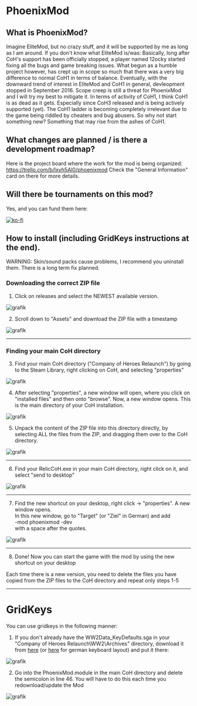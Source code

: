 # PhoenixMod

## What is PhoenixMod?
Imagine EliteMod, but no crazy stuff, and it will be supported by me as long as I am around.
If you don't know what EliteMod is/was: Basically, long after CoH's support has been officially stopped,
a player named 12ocky started fixing all the bugs and game breaking issues. What begun as a humble project however, 
has crept up in scope so much that there was a very big difference to normal CoH1 in terms of balance.
Eventually, with the downward trend of interest in EliteMod and CoH1 in general, devleopment stopped in September 2016.
Scope creep is still a threat for PhoenixMod and I will try my best to mitigate it. In terms of activity of CoH1, 
I think CoH1 is as dead as it gets. Especially since CoH3 released and is being actively supported (yet).
The CoH1 ladder is becoming completely irrelevant due to the game being riddled by cheaters and bug abusers.
So why not start something new? Something that may rise from the ashes of CoH1.

## What changes are planned / is there a development roadmap?
Here is the project board where the work for the mod is being organized:
https://trello.com/b/lxvh5AI0/phoenixmod
Check the "General Information" card on there for more details.

## Will there be tournaments on this mod?
Yes, and you can fund them here:

[![ko-fi](https://ko-fi.com/img/githubbutton_sm.svg)](https://ko-fi.com/M4M8X1O2A)


## How to install (including GridKeys instructions at the end). 

WARNING: Skin/sound packs cause problems, I recommend you uninstall them. There is a long term fix planned.


### Downloading the correct ZIP file

1. Click on releases and select the NEWEST available version.

![grafik](https://user-images.githubusercontent.com/12478713/199226650-6fb97bb0-e4fe-4dea-8d32-b468d543a256.png)


2. Scroll down to "Assets" and download the ZIP file with a timestamp

![grafik](https://user-images.githubusercontent.com/12478713/199998668-1a21d72d-5dc4-46d1-b616-d0b6bfb13fdc.png)


---


### Finding your main CoH directory

3. Find your main CoH directory ("Company of Heroes Relaunch") by going to the Steam Library, right clicking on CoH, and selecting "properties"

![grafik](https://github.com/Nubb3r/PhoenixMod/assets/12478713/c48f9951-46ba-47a3-bedd-8a1fde19860a)

4. After selecting "properties", a new window will open, where you click on "installed files" and then onto "browse". Now, a new window opens. This is the main directory of your CoH installation.

![grafik](https://github.com/Nubb3r/PhoenixMod/assets/12478713/9b74b189-2370-4ef6-8466-cc76a4b92b46)

5. Unpack the content of the ZIP file into this directory directly, by selecting ALL the files from the ZIP, and dragging them over to the CoH directory.

![grafik](https://user-images.githubusercontent.com/12478713/160441247-29245530-a4fb-4f99-a89e-f7ad41d78b72.png)


---


6. Find your RelicCoH.exe in your main CoH directory, right click on it, and select "send to desktop"

![grafik](https://user-images.githubusercontent.com/12478713/160441611-e84c3e7d-2100-4a3d-9f23-d4a707afbe14.png)


---


7. Find the new shortcut on your desktop, right click -> "properties". A new window opens.<br>
In this new window, go to "Target" (or "Ziel" in German) and add<br>
-mod phoenixmod -dev<br>
with a space after the quotes.

   
![grafik](https://user-images.githubusercontent.com/12478713/200003634-db392825-e72f-402d-b698-f9e3541d6952.png)


---


8. Done! Now you can start the game with the mod by using the new shortcut on your desktop


Each time there is a new version, you need to delete the files you have copied from the ZIP files to the CoH directory and repeat only steps 1-5















---


# GridKeys
You can use gridkeys in the following manner:

1. If you don't already have the WW2Data_KeyDefaults.sga in your "Company of Heroes Relaunch\WW2\Archives" directory,
   download it from [here](https://github.com/Nubb3r/PhoenixMod/files/8417378/WW2Data_KeyDefaults.zip) (or [here](https://github.com/Nubb3r/PhoenixMod/files/8417617/WW2Data_KeyDefaults_de.zip) for german keyboard layout) and put it there:
   
![grafik](https://user-images.githubusercontent.com/12478713/161741018-b3a25ffc-bee1-4249-95a4-ffb77d7e0509.png)

   
2. Go into the PhoenixMod.module in the main CoH directory and delete the semicolon in line 46. You will have to do this each time you redownload/update the Mod

![grafik](https://user-images.githubusercontent.com/12478713/161740515-9f49f85c-1be4-4557-9af0-c0668b81d48c.png)



